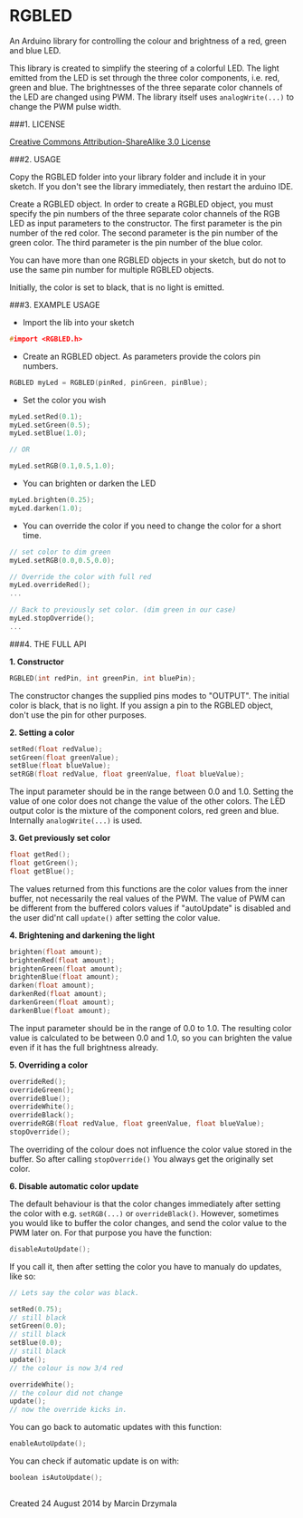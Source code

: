 # RGBLED


An Arduino library for controlling the colour and brightness of a red, green and blue LED.

This library is created to simplify the steering of a colorful LED. The light emitted from the LED is set through the three color components, i.e. red, green and blue. The brightnesses of the three separate color channels of the LED are changed using PWM. The library itself uses `analogWrite(...)` to change the PWM pulse width. 

###1. LICENSE

[Creative Commons Attribution-ShareAlike 3.0 License](http://creativecommons.org/licenses/by-sa/3.0/)

###2. USAGE

Copy the RGBLED folder into your library folder and include it in your sketch. If you don't see the library immediately, then restart the arduino IDE.

Create a RGBLED object. In order to create a RGBLED object, you must specify the pin numbers of the three separate color channels of the RGB LED as input parameters to the constructor. The first parameter is the pin number of the red color. The second parameter is the pin number of the green color. The third parameter is the pin number of the blue color.

You can have more than one RGBLED objects in your sketch, but do not to use the same pin number for multiple RGBLED objects.

Initially, the color is set to black, that is no light is emitted.

###3. EXAMPLE USAGE

* Import the lib into your sketch

```cpp
#import <RGBLED.h>
```

* Create an RGBLED object. As parameters provide the colors pin numbers.

```cpp
RGBLED myLed = RGBLED(pinRed, pinGreen, pinBlue);
```

* Set the color you wish

```cpp
myLed.setRed(0.1);
myLed.setGreen(0.5);
myLed.setBlue(1.0);

// OR

myLed.setRGB(0.1,0.5,1.0);
```

* You can brighten or darken the LED

```cpp
myLed.brighten(0.25);
myLed.darken(1.0);
```

* You can override the color if you need to change the color for a short time.

```cpp
// set color to dim green
myLed.setRGB(0.0,0.5,0.0);

// Override the color with full red
myLed.overrideRed();
...

// Back to previously set color. (dim green in our case)
myLed.stopOverride();
...
```

###4. THE FULL API

**1. Constructor**

```cpp
RGBLED(int redPin, int greenPin, int bluePin);
```

The constructor changes the supplied pins modes to "OUTPUT". The initial color is black, that is no light. If you assign a pin to the RGBLED object, don't use the pin for other purposes.

**2. Setting a color**

```cpp
setRed(float redValue);
setGreen(float greenValue);
setBlue(float blueValue);
setRGB(float redValue, float greenValue, float blueValue);
```

The input parameter should be in the range between 0.0 and 1.0. Setting the value of one color does not change the value of the other colors. The LED output color is the mixture of the component colors, red green and blue. Internally `analogWrite(...)` is used.

**3. Get previously set color**

```cpp
float getRed();
float getGreen();
float getBlue();
```

The values returned from this functions are the color values from the inner buffer, not necessarily the real values of the PWM. The value of PWM can be different from the buffered colors values if "autoUpdate" is disabled and the user did'nt call `update()` after setting the color value.

**4. Brightening and darkening the light**

```cpp
brighten(float amount);
brightenRed(float amount);
brightenGreen(float amount);
brightenBlue(float amount);
darken(float amount);
darkenRed(float amount);
darkenGreen(float amount);
darkenBlue(float amount);
```

The input parameter should be in the range of 0.0 to 1.0. The resulting color value is calculated to be between 0.0 and 1.0, so you can brighten the value even if it has the full brightness already.

**5. Overriding a color**

```cpp
overrideRed();
overrideGreen();
overrideBlue();
overrideWhite();
overrideBlack();
overrideRGB(float redValue, float greenValue, float blueValue);
stopOverride();
```

The overriding of the colour does not influence the color value stored in the buffer. So after calling `stopOverride()` You always get the originally set color.

**6. Disable automatic color update**

The default behaviour is that the color changes immediately after setting the color with e.g. `setRGB(...)` or `overrideBlack()`. However, sometimes you would like to buffer the color changes, and send the color value to the PWM later on. For that purpose you have the function:

```cpp
disableAutoUpdate();
```

If you call it, then after setting the color you have to manualy do updates, like so:

```cpp
// Lets say the color was black.

setRed(0.75);
// still black
setGreen(0.0);
// still black
setBlue(0.0);
// still black
update();
// the colour is now 3/4 red

overrideWhite();
// the colour did not change
update();
// now the override kicks in.
```

You can go back to automatic updates with this function:

```cpp
enableAutoUpdate();
```

You can check if automatic update is on with:

```cpp
boolean isAutoUpdate();
```

## 

Created 24 August 2014 by Marcin Drzymala
